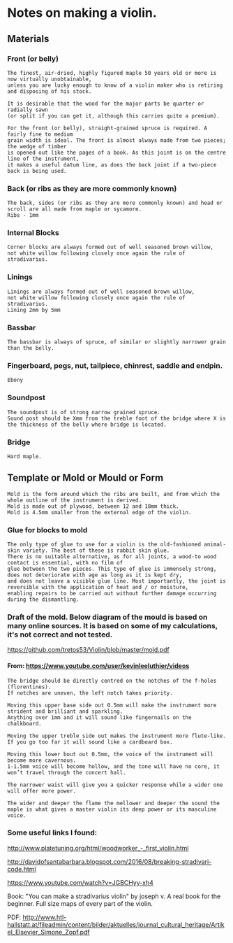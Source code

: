 # Notes on making a violin.

## Materials

### Front (or belly)

```
The finest, air-dried, highly figured maple 50 years old or more is now virtually unobtainable, 
unless you are lucky enough to know of a violin maker who is retiring and disposing of his stock.

It is desirable that the wood for the major parts be quarter or radially sawn 
(or split if you can get it, although this carries quite a premium).

For the front (or belly), straight-grained spruce is required. A fairly fine to medium 
grain width is ideal. The front is almost always made from two pieces; the wedge of timber 
is opened out like the pages of a book. As this joint is on the centre line of the instrument, 
it makes a useful datum line, as does the back joint if a two-piece back is being used.
```

### Back (or ribs as they are more commonly known)

```
The back, sides (or ribs as they are more commonly known) and head or scroll are all made from maple or sycamore.
Ribs - 1mm
```

### Internal Blocks

```
Corner blocks are always formed out of well seasoned brown willow, 
not white willow following closely once again the rule of stradivarius.
```

### Linings

```
Linings are always formed out of well seasoned brown willow, 
not white willow following closely once again the rule of stradivarius.
Lining 2mm by 5mm
```

### Bassbar

```
The bassbar is always of spruce, of similar or slightly narrower grain than the belly.
```

### Fingerboard, pegs, nut, tailpiece, chinrest, saddle and endpin.

```
Ebony
```

### Soundpost

```
The soundpost is of strong narrow grained spruce.
Sound post should be Xmm from the treble foot of the bridge where X is the thickness of the belly where bridge is located.
```

### Bridge

```
Hard maple. 
```


## Template or Mold or Mould or Form

```
Mold is the form around which the ribs are built, and from which the whole outline of the instrument is derived.
Mold is made out of plywood, between 12 and 18mm thick.
Mold is 4.5mm smaller from the external edge of the violin.
```

### Glue for blocks to mold

```
The only type of glue to use for a violin is the old-fashioned animal-skin variety. The best of these is rabbit skin glue.
There is no suitable alternative, as for all joints, a wood-to wood contact is essential, with no film of
glue between the two pieces. This type of glue is immensely strong, does not deteriorate with age as long as it is kept dry,
and does not leave a visible glue line. Most importantly, the joint is reversible with the application of heat and / or moisture,
enabling repairs to be carried out without further damage occurring during the dismantling.
```

### Draft of the mold. Below diagram of the mould is based on many online sources. It is based on some of my calculations, it's not correct and not tested.

https://github.com/tretos53/Violin/blob/master/mold.pdf

#### From: https://www.youtube.com/user/kevinleeluthier/videos

```
The bridge should be directly centred on the notches of the f-holes (florentines). 
If notches are uneven, the left notch takes priority.

Moving this upper base side out 0.5mm will make the instrument more strident and brilliant and sparkling. 
Anything over 1mm and it will sound like fingernails on the chalkboard.

Moving the upper treble side out makes the instrument more flute-like. 
If you go too far it will sound like a cardboard box.

Moving this lower bout out 0.5mm, the voice of the instrument will become more cavernous.
1-1.5mm voice will become hollow, and the tone will have no core, it won’t travel through the concert hall.

The narrower waist will give you a quicker response while a wider one will offer more power.

The wider and deeper the flame the mellower and deeper the sound the maple is what gives a master violin its deep power or its masculine voice.
```

### Some useful links I found:

http://www.platetuning.org/html/woodworker_-_first_violin.html

http://davidofsantabarbara.blogspot.com/2016/08/breaking-stradivari-code.html

https://www.youtube.com/watch?v=JGBCHyy-xh4

Book: "You can make a stradivarius violin" by joseph v. A real book for the beginner. Full size maps of every part of the violin.

PDF: http://www.htl-hallstatt.at/fileadmin/content/bilder/aktuelles/journal_cultural_heritage/Artikel_Elsevier_Simone_Zopf.pdf
